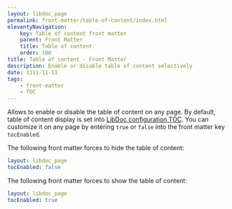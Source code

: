 ```yaml
---
layout: libdoc_page
permalink: front-matter/table-of-content/index.html
eleventyNavigation:
    key: Table of content front matter
    parent: Front Matter
    title: Table of content
    order: 100
title: Table of content - Front Matter
description: Enable or disable table of content selectively
date: 1111-11-11
tags:
    - front-matter
    - TOC
---
```

Allows to enable or disable the table of content on any page. By default, table of content display is set into [LibDoc configuration TOC](/content/configuration/toc.md). You can customize it on any page by entering `true` or `false` into the front matter key `tocEnabled`.

The following front matter forces to hide the table of content:

```yaml
layout: libdoc_page
tocEnabled: false
```

The following front matter forces to show the table of content:

```yaml
layout: libdoc_page
tocEnabled: true
```